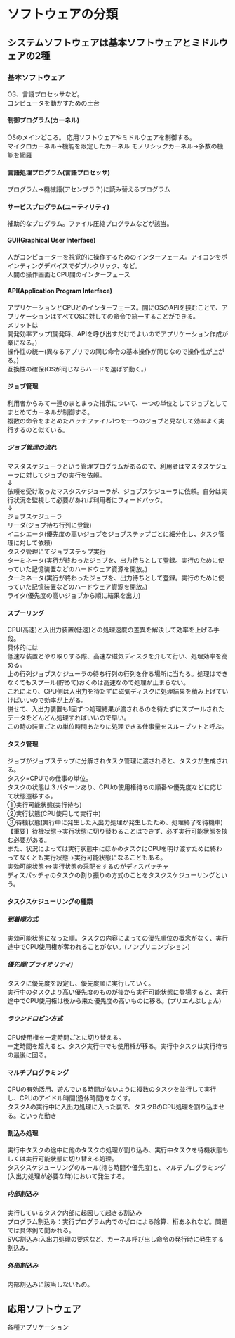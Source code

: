 <h1>ソフトウェアの分類</h1>
<h2>システムソフトウェアは基本ソフトウェアとミドルウェアの2種</h2>
<h3>基本ソフトウェア</h3>
OS、言語プロセッサなど。<br>
コンピュータを動かすための土台
<h4>制御プログラム(カーネル)</h4>
OSのメインどころ。
応用ソフトウェアやミドルウェアを制御する。<br>
マイクロカーネル→機能を限定したカーネル
モノリシックカーネル→多数の機能を網羅
<h4>言語処理プログラム(言語プロセッサ)</h4>
プログラム→機械語(アセンブラ？)に読み替えるプログラム
<h4>サービスプログラム(ユーティリティ)</h4>
補助的なプログラム。ファイル圧縮プログラムなどが該当。
<h4>GUI(Graphical User Interface)</h4>
人がコンピューターを視覚的に操作するためのインターフェース。アイコンをポインティングデバイスでダブルクリック、など。<br>
人間の操作画面とCPU間のインターフェース
<h4>API(Application Program Interface)</h4>
アプリケーションとCPUとのインターフェース。間にOSのAPIを挟むことで、アプリケーションはすべてOSに対しての命令で統一することができる。<br>
メリットは<br>
開発効率アップ(開発時、APIを呼び出すだけでよいのでアプリケーション作成が楽になる。)<br>
操作性の統一(異なるアプリでの同じ命令の基本操作が同じなので操作性が上がる。)<br>
互換性の確保(OSが同じならハードを選ばず動く。)
<h4>ジョブ管理</h4>
利用者からみて一連のまとまった指示について、一つの単位としてジョブとしてまとめてカーネルが制御する。<br>
複数の命令をまとめたバッチファイル1つを一つのジョブと見なして効率よく実行するのと似ている。<br>
<h5>ジョブ管理の流れ</h5>
マスタスケジューラという管理プログラムがあるので、利用者はマスタスケジューラに対してジョブの実行を依頼。<br>
↓<br>
依頼を受け取ったマスタスケジューラが、ジョブスケジューラに依頼。自分は実行状況を監視して必要があれば利用者にフィードバック。<br>
↓<br>
ジョブスケジューラ<br>
リーダ(ジョブ待ち行列に登録)<br>
イニシエータ(優先度の高いジョブをジョブステップごとに細分化し、タスク管理に対して依頼)<br>
タスク管理にてジョブステップ実行<br>
ターミネータ(実行が終わったジョブを、出力待ちとして登録。実行のために使っていた記憶装置などのハードウェア資源を開放。)<br>
ターミネータ(実行が終わったジョブを、出力待ちとして登録。実行のために使っていた記憶装置などのハードウェア資源を開放。)<br>
ライタ(優先度の高いジョブから順に結果を出力)<br>
<h4>スプーリング</h4>
CPU(高速)と入出力装置(低速)との処理速度の差異を解決して効率を上げる手段。<br>
具体的には<br>
低速な装置とやり取りする際、高速な磁気ディスクを介して行い、処理効率を高める。<br>
上の行列ジョブスケジューラの待ち行列の行列を作る場所に当たる。処理はできなくてもスプール(貯めて)おくのは高速なので処理が止まらない。<br>
これにより、CPU側は入出力を待たずに磁気ディスクに処理結果を積み上げていけばいいので効率が上がる。<br>
併せて、入出力装置も1回ずつ処理結果が渡されるのを待たずにスプールされたデータをどんどん処理すればいいので早い。<br>
この時の装置ごとの単位時間あたりに処理できる仕事量をスループットと呼ぶ。<br>
<h4>タスク管理</h4>
ジョブがジョブステップに分解されタスク管理に渡されると、タスクが生成される。<br>
タスク=CPUでの仕事の単位。<br>
タスクの状態は３パターンあり、CPUの使用権待ちの順番や優先度などに応じて状態遷移する。<br>
①実行可能状態(実行待ち)<br>
②実行状態(CPU使用して実行中)<br>
③待機状態(実行中に発生した入出力処理が発生したため、処理終了を待機中)<br>
【重要】待機状態→実行状態に切り替わることはできず、必ず実行可能状態を挟む必要がある。<br>
また、状況によっては実行状態中にほかのタスクにCPUを明け渡すために終わってなくとも実行状態→実行可能状態になることもある。<br>
実効可能状態⇔実行状態の采配をするのがディスパッチャ<br>
ディスパッチャのタスクの割り振りの方式のことをタスクスケジューリングという。<br>
<h4>タスクスケジューリングの種類</h4>
<h5>到着順方式</h5>
実効可能状態になった順。タスクの内容によっての優先順位の概念がなく、実行途中でCPU使用権が奪われることがない。(ノンプリエンプション)<br>
<h5>優先順(プライオリティ)</h5>
タスクに優先度を設定し、優先度順に実行していく。<br>
実行中のタスクより高い優先度のものが後から実行可能状態に登場すると、実行途中でCPU使用権は後から来た優先度の高いものに移る。(プリエんぷしょん)<br>
<h5>ラウンドロビン方式</h5>
CPU使用権を一定時間ごとに切り替える。<br>
一定時間を超えると、タスク実行中でも使用権が移る。実行中タスクは実行待ちの最後に回る。<br>
<h4>マルチプログラミング</h4>
CPUの有効活用、遊んでいる時間がないように複数のタスクを並行して実行し、CPUのアイドル時間(遊休時間)をなくす。<br>
タスクAの実行中に入出力処理に入った裏で、タスクBのCPU処理を割り込ませる。といった動き<br>
<h4>割込み処理</h4>
実行中タスクの途中に他のタスクの処理が割り込み、実行中タスクを待機状態もしくは実行可能状態に切り替える処理。<br>
タスクスケジューリングのルール(持ち時間や優先度)と、マルチプログラミング(入出力処理が必要な時)において発生する。
<h5>内部割込み</h5>
実行しているタスク内部に起因して起きる割込み<br>
プログラム割込み：実行プログラム内でのゼロによる除算、桁あふれなど。問題では具体例で聞かれる。<br>
SVC割込み:入出力処理の要求など、カーネル呼び出し命令の発行時に発生する割込み。<br>
<h5>外部割込み</h5>
内部割込みに該当しないもの。<br>

<h2>応用ソフトウェア</h2>


各種アプリケーション

